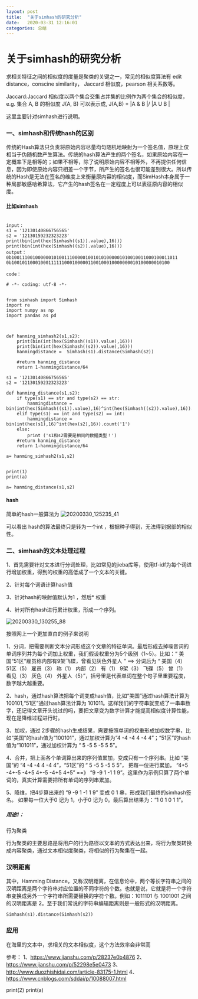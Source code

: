 ```yaml
---
layout: post
title:  "关于simhash的研究分析"
date:   2020-03-31 12:16:01
categories: 总结
---
```


# 关于simhash的研究分析

求相关特征之间的相似度的度量是聚类的关键之一，常见的相似度算法有 edit distance，conscine similarity， Jaccard 相似度，pearson 相关系数等。

Jaccard:Jaccard 相似度以两个集合交集占并集的比例作为两个集合的相似度，e.g. 集合 A, B 的相似度 J(A, B) 可以表示成, J(A,B) = |A & B |/ |A  U  B |

这里主要针对simhash进行说明。

### 一、simhash和传统hash的区别
传统的Hash算法只负责将原始内容尽量均匀随机地映射为一个签名值，原理上仅相当于伪随机数产生算法。传统的hash算法产生的两个签名，如果原始内容在一定概率下是相等的；如果不相等，除了说明原始内容不相等外，不再提供任何信息，因为即使原始内容只相差一个字节，所产生的签名也很可能差别很大。所以传统的Hash是无法在签名的维度上来衡量原内容的相似度，而SimHash本身属于一种局部敏感哈希算法，它产生的hash签名在一定程度上可以表征原内容的相似度。

#### 比如simhash

```

input：
s1 = '12130140866756565'
s2 = '12130159232323223'
print(bin(int(hex(Simhash((s1)).value),16)))
print(bin(int(hex(Simhash((s2)).value),16)))
output：
0b100111001000000101001110000010010101000001010010011000100011011
0b100101100010001111110001000001100100010000000010100000010100

code：

# -*- coding: utf-8 -*-


from simhash import Simhash
import re
import numpy as np
import pandas as pd



def hanming_simhash2(s1,s2):
    print(bin(int(hex(Simhash((s1)).value),16)))
    print(bin(int(hex(Simhash((s2)).value),16)))
    hanmingdistance =  Simhash(s1).distance(Simhash(s2))

    #return hanming_distance
    return 1-hanmingdistance/64

s1 = '12130140866756565'
s2 = '12130159232323223'

def hanming_distance(s1,s2):
    if type(s1) == str and type(s2) == str:
        hanmingdistance = bin(int(hex(Simhash((s1)).value),16)^int(hex(Simhash((s2)).value),16)).count('1')
    elif type(s1) == int and type(s2) == int:
        hanmingdistance = bin(int(hex(s1),16)^int(hex(s2),16)).count('1')
    else:
        print ('s1和s2需要是相同的数据类型！')
    #return hanming_distance
    return 1-hanmingdistance/64

a= hanming_simhash2(s1,s2)


print(1)
print(a)

a= hanming_distance(s1,s2)
```

#### hash
简单的hash一般算法为
![20200330_125235_41](https://raw.githubusercontent.com/maolilai/maolilai.github.io/master/_posts/image/20200330_125235_41.png)

可以看出 hash的算法最终只是转为一个int ，根据种子得到，无法得到据部的相似性。


### 二、simhash的文本处理过程
1、首先需要针对文本进行分词处理，比如常见的jieba库等，使用tf-idf为每个词进行增加权重，得到的权重的高低成了一个文本的关键。

2、针对每个词语计算hash值

3、针对hash的映射值默认为1 ，然后* 权重

4、针对所有hash进行累计权重，形成一个序列。

![20200330_130255_88](https://raw.githubusercontent.com/maolilai/maolilai.github.io/master/_posts/image/20200330_130255_88.png)

按照网上一个更加直白的例子来说明

1、分词，把需要判断文本分词形成这个文章的特征单词。最后形成去掉噪音词的单词序列并为每个词加上权重，我们假设权重分为5个级别（1~5）。比如：“ 美国“51区”雇员称内部有9架飞碟，曾看见灰色外星人 ” ==> 分词后为 “ 美国（4） 51区（5） 雇员（3） 称（1） 内部（2） 有（1） 9架（3） 飞碟（5） 曾（1） 看见（3） 灰色（4） 外星人（5）”，括号里是代表单词在整个句子里重要程度，数字越大越重要。

2、hash，通过hash算法把每个词变成hash值，比如“美国”通过hash算法计算为 100101,“51区”通过hash算法计算为 101011。这样我们的字符串就变成了一串串数字，还记得文章开头说过的吗，要把文章变为数字计算才能提高相似度计算性能，现在是降维过程进行时。

3、加权，通过 2步骤的hash生成结果，需要按照单词的权重形成加权数字串，比如“美国”的hash值为“100101”，通过加权计算为“4 -4 -4 4 -4 4”；“51区”的hash值为“101011”，通过加权计算为 “ 5 -5 5 -5 5 5”。

4、合并，把上面各个单词算出来的序列值累加，变成只有一个序列串。比如 “美国”的 “4 -4 -4 4 -4 4”，“51区”的 “ 5 -5 5 -5 5 5”， 把每一位进行累加， “4+5 -4+-5 -4+5 4+-5 -4+5 4+5” ==》 “9 -9 1 -1 1 9”。这里作为示例只算了两个单词的，真实计算需要把所有单词的序列串累加。

5、降维，把4步算出来的 “9 -9 1 -1 1 9” 变成 0 1 串，形成我们最终的simhash签名。 如果每一位大于0 记为 1，小于0 记为 0。最后算出结果为：“1 0 1 0 1 1”。


##### 用途1：
行为聚类

行为聚类的主要思路是将用户的行为路径以文本的方式表达出来，将行为聚类转换成内容聚类，通过文本相似度聚类，将相似的行为聚集在一起。

### 汉明距离
其中，Hamming Distance，又称汉明距离，在信息论中，两个等长字符串之间的汉明距离是两个字符串对应位置的不同字符的个数。也就是说，它就是将一个字符串变换成另外一个字符串所需要替换的字符个数。例如：1011101 与 1001001 之间的汉明距离是 2。至于我们常说的字符串编辑距离则是一般形式的汉明距离。

```
Simhash(s1).distance(Simhash(s2))
```

### 应用
在海里的文本中，求相关的文本相似度，这个方法效率会非常高




参考：
1、https://www.jianshu.com/p/28237e0b4876
2、https://www.jianshu.com/p/52298e5e0473
3、http://www.duozhishidai.com/article-83175-1.html
4、https://www.cnblogs.com/sddai/p/10088007.html


print(2)
print(a)
